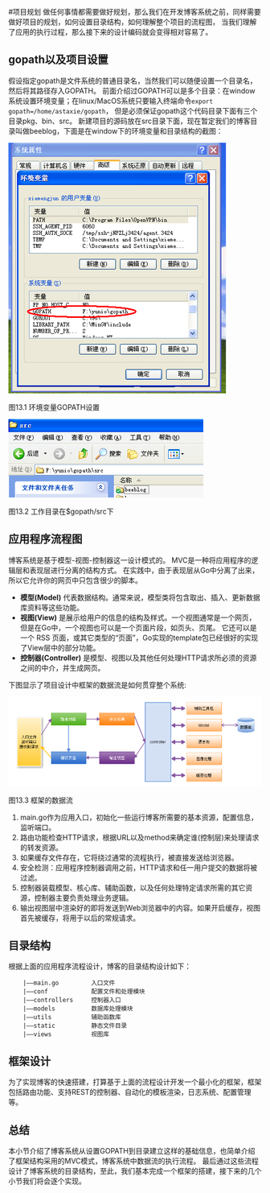 #项目规划
做任何事情都需要做好规划，那么我们在开发博客系统之前，同样需要做好项目的规划，如何设置目录结构，如何理解整个项目的流程图，
当我们理解了应用的执行过程，那么接下来的设计编码就会变得相对容易了。

## gopath以及项目设置
假设指定gopath是文件系统的普通目录名，当然我们可以随便设置一个目录名，然后将其路径存入GOPATH。
前面介绍过GOPATH可以是多个目录：在window系统设置环境变量；在linux/MacOS系统只要输入终端命令`export gopath=/home/astaxie/gopath`，
但是必须保证gopath这个代码目录下面有三个目录pkg、bin、src。
新建项目的源码放在src目录下面，现在暂定我们的博客目录叫做beeblog，下面是在window下的环境变量和目录结构的截图：

![](../images/13.1.gopath.png?raw=true)

图13.1 环境变量GOPATH设置

![](../images/13.1.gopath2.png?raw=true)

图13.2 工作目录在$gopath/src下

## 应用程序流程图
博客系统是基于模型-视图-控制器这一设计模式的。
MVC是一种将应用程序的逻辑层和表现层进行分离的结构方式。
在实践中，由于表现层从Go中分离了出来，所以它允许你的网页中只包含很少的脚本。

- **模型(Model)** 代表数据结构。通常来说，模型类将包含取出、插入、更新数据库资料等这些功能。
- **视图(View)** 是展示给用户的信息的结构及样式。一个视图通常是一个网页，但是在Go中，一个视图也可以是一个页面片段，如页头、页尾。
  它还可以是一个 RSS 页面，或其它类型的“页面”，Go实现的template包已经很好的实现了View层中的部分功能。
- **控制器(Controller)** 是模型、视图以及其他任何处理HTTP请求所必须的资源之间的中介，并生成网页。

下图显示了项目设计中框架的数据流是如何贯穿整个系统:

![](../images/13.1.flow.png?raw=true)

图13.3 框架的数据流

1. main.go作为应用入口，初始化一些运行博客所需要的基本资源，配置信息，监听端口。
2. 路由功能检查HTTP请求，根据URL以及method来确定谁(控制层)来处理请求的转发资源。
3. 如果缓存文件存在，它将绕过通常的流程执行，被直接发送给浏览器。
4. 安全检测：应用程序控制器调用之前，HTTP请求和任一用户提交的数据将被过滤。
5. 控制器装载模型、核心库、辅助函数，以及任何处理特定请求所需的其它资源，控制器主要负责处理业务逻辑。
6. 输出视图层中渲染好的即将发送到Web浏览器中的内容。如果开启缓存，视图首先被缓存，将用于以后的常规请求。

## 目录结构
根据上面的应用程序流程设计，博客的目录结构设计如下：
```
	|——main.go         入口文件
	|——conf            配置文件和处理模块
	|——controllers     控制器入口
	|——models          数据库处理模块
	|——utils           辅助函数库
	|——static          静态文件目录
    |——views           视图库
```

## 框架设计
为了实现博客的快速搭建，打算基于上面的流程设计开发一个最小化的框架，框架包括路由功能、支持REST的控制器、自动化的模板渲染，日志系统、配置管理等。

## 总结
本小节介绍了博客系统从设置GOPATH到目录建立这样的基础信息，也简单介绍了框架结构采用的MVC模式，博客系统中数据流的执行流程。
最后通过这些流程设计了博客系统的目录结构，至此，我们基本完成一个框架的搭建，接下来的几个小节我们将会逐个实现。

